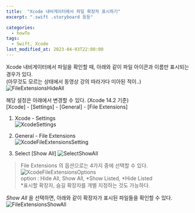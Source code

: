 ```yaml
---
title:  "Xcode 내비게이터에서 파일 확장자 표시하기"
excerpt: ".swift .storyboard 등등"

categories:
  - howTo
tags:
  - Swift, Xcode
last_modified_at: 2023-04-03T22:00:00
---
```

  
Xcode 내비게이터에서 파일을 확인할 때, 아래와 같이 파일 아이콘과 이름만 표시되는 경우가 있다.  
(아무것도 모르는 상태에서 동영상 강의 따라가다 미아된 적이..)  
![FileExtensionsHideAll](https://user-images.githubusercontent.com/129058815/229528668-fc3f00e0-888c-417a-a084-60f2e2faa9e6.png)  

해당 설정은 아래에서 변경할 수 있다. (Xcode 14.2 기준)  
[Xcode] - [Settings] - [General] - [File Extensions]  

1. Xcode - Settings  
![XcodeSettings](https://user-images.githubusercontent.com/129058815/229529212-8eeabb89-2bd6-4772-8557-6127dea9abc4.png)  

2. General - File Extensions  
![XcodeFileExtensionsSetting](https://user-images.githubusercontent.com/129058815/229529632-9054d5d7-38bc-460c-a6a6-e23fb04b361a.png)  

3. Select [Show All]
![SelectShowAll](https://user-images.githubusercontent.com/129058815/229531233-06d2ab6d-ccc3-4472-b907-a50a601ca335.png)  

> File Extensions 의 옵션으로는 4가지 중에 선택할 수 있다.  
> ![XcodeFileExtensionsOptions](https://user-images.githubusercontent.com/129058815/229530791-acf52756-5194-4d04-b021-90176e18d44f.png)  
> option : Hide All, Show All, *Show Listed, *Hide Listed  
> *표시할 확장자, 숨길 확장자를 개별 지정하는 것도 가능하다.  

*Show All* 을 선택하면, 아래와 같이 확장자가 표시된 파일들을 확인할 수 있다.
![FileExtensionsShowAll](https://user-images.githubusercontent.com/129058815/229531385-8617bd4c-1f3a-4127-8778-f94ab4e4b9c7.png)    

<!--사진 정렬이 너무 안예뻐서 나중에 다시 찍어서 정리해야지-->